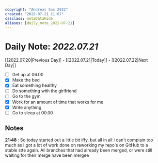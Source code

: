 ```yaml
---
copyright: "Andreas Sas 2022"
created: "2022-07-21 11:07"
cssclass: metaDataHide
aliases: [daily_note_2022-07-21]
---
```


# Daily Note: *2022.07.21*
 [[2022.07.20|Previous Day]] - [[2022.07.21|Today]] - [[2022.07.22|Next Day]]

- [ ] Get up at 06.00
- [x] Make the bed
- [x] Eat something healthy
- [ ] Do something with the girlfriend
- [ ] Go to the gym
- [x] Work for an amount of time that works for me
- [x] Write anything
- [ ] Go to sleep at 00.00

## Notes
**21:48** :
So today started out a little bit iffy, but all in all I can't complain too much as I got a lot of work done on reworking my repo's on GitHub to a stable stte again. All branches that had already been merged, or were still waiting for their merge have been mergee

